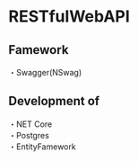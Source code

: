 # RESTfulWebAPI

## Famework 
・Swagger(NSwag)

## Development of
・NET Core  
・Postgres  
・EntityFamework
